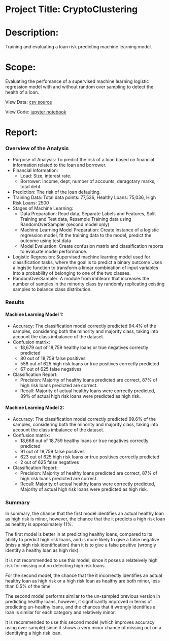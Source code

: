 # Project Title: CryptoClustering

# Description: 

Training and evaluating a loan risk predicting machine learning model.

# Scope: 

Evaluating the perfomance of a supervised machine learning logistic regression model with and without random over sampling to detect the health of a loan.

View Data: [csv source](https://github.com/Ahmadhha/credit-risk-classification/blob/main/Resources/lending_data.csv)

View Code: [jupyter notebook](https://github.com/Ahmadhha/credit-risk-classification/blob/main/credit_risk_classification.ipynb)

# Report:

### Overview of the Analysis

* Purpose of Analysis: To predict the risk of a loan based on financial information related to the loan and borrower.
* Financial Information: 
  - Load: Size, interest rate.
  - Borrower: Income, dept, number of accounts, deragotary marks, total debt.
* Prediction: The risk of the loan defaulting. 
* Training Data: Total data points: 77,536, Healthy Loans: 75,036, High Risk Loans: 2500
* Stages of Machine Learning: 
  - Data Preparation: Read data, Separate Labels and Features, Split Training and Test data, Resample Training data using RandomOverSampler (second model only)
  - Machine Learning Model Preparation: Create instance of a logistic regression model, fit the training data to the model, predict the outcome using test data
  - Model Evaluation: Create confusion matrix and classification reports to evaluate model performance.
* Logistic Regression: Supervised machine learning model used for classification tasks, where the goal is to predict a binary outcome Uses a logistic function to transform a linear combination of input variables into a probability of belonging to one of the two classes.
* RandomOverSampler: A module from imblearn that increases the number of samples in the minority class by randomly replicating existing samples to balance class distribution.

### Results

#### Machine Learning Model 1:
* Accuracy: The classification model correctly predicted 94.4% of the samples, considering both the minority and majority class, taking into account the class imbalance of the dataset.
* Confusion matrix:
   - 18,679 out of 18,759 healthy loans or true negatives correctly predicted
   - 80 out of 18,759 false positives
   - 558 out of 625 high risk loans or true positives correctly predicted
   - 67 out of 625 false negatives
* Classification Report:
   - Precision: Majority of healthy loans predicted are correct, 87% of high risk loans predicted are correct.
   - Recall: Majority of actual healthy loans were correctly predicted, 89% of actual high risk loans were predicted as high risk.

#### Machine Learning Model 2:
* Accuracy: The classification model correctly predicted 99.6% of the samples, considering both the minority and majority class, taking into account the class imbalance of the dataset.
* Confusion matrix:
   - 18,668 out of 18,759 healthy loans or true negatives correctly predicted
   - 91 out of 18,759 false positives
   - 623 out of 625 high risk loans or true positives correctly predicted
   - 2 out of 625 false negatives
* Classification Report:
   - Precision: Majority of healthy loans predicted are correct, 87% of high risk loans predicted are correct.
   - Recall: Majority of actual healthy loans were correctly predicted, Majority of actual high risk loans were predicted as high risk.


### Summary

In summary, the chance that the first model identifies an actual healthy loan as high risk is minor, however, the chance that the it predicts a high risk loan as healthy is approximately 11%.

The first model is better in at predicting healthy loans, compared to its ability to predict high risk loans, and is more likely to give a false negative (miss a high risk identification) than it is to give a false positive (wrongly identify a healthy loan as high risk).

It is not recommended to use this model, since it poses a relateively high risk for missing out on detecting high risk loans.

For the second model, the chance that the it incorrectly identifies an actual healthy loan as high risk or a high risk loan as healthy are both minor, less than 0.5% of the time.

The second model performs similar to the un-sampled previous version in predicting healthy loans, however, it significantly improved in terms of predicting un-healthy loans, and the chances that it wrongly identifies a loan is similar for each category and relatively minor.

It is recommended to use this second model (which improves accuracy using over sample) since it shows a very minor chance of missing out on a identifying a high risk loan.
